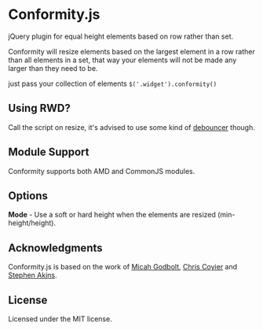 Conformity.js
=============

jQuery plugin for equal height elements based on row rather than set.

Conformity will resize elements based on the largest element in a row rather than all elements in a set, that way your elements will not be made any larger than they need to be.

just pass your collection of elements `$('.widget').conformity()`


Using RWD?
----------

Call the script on resize, it's advised to use some kind of [debouncer](https://github.com/louisremi/jquery-smartresize) though.

Module Support
--------------
Conformity supports both AMD and CommonJS modules.

Options
-------

**Mode** - Use a soft or hard height when the elements are resized (min-height/height).

Acknowledgments
---------------

Conformity.js is based on the work of [Micah Godbolt](http://codepen.io/micahgodbolt/details/FgqLc), [Chris Coyier](http://css-tricks.com/equal-height-blocks-in-rows/) and [Stephen Akins](http://stephenakins.blogspot.co.uk/2011/01/uniform-div-heights-for-liquid-css-p.html).

License
-------

Licensed under the MIT license.